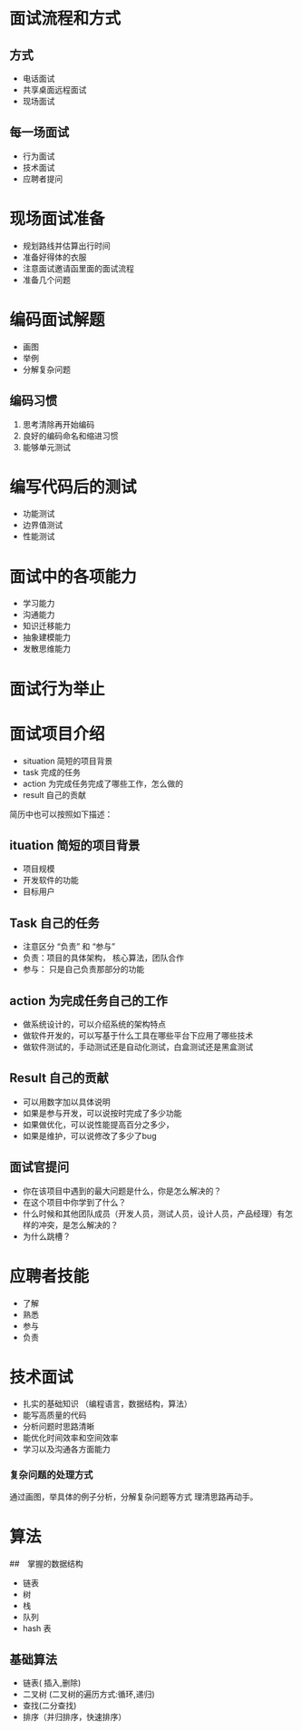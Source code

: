 # 面试流程和方式

## 方式

- 电话面试
- 共享桌面远程面试
- 现场面试

## 每一场面试

- 行为面试
- 技术面试
- 应聘者提问



# 现场面试准备

- 规划路线并估算出行时间
- 准备好得体的衣服
- 注意面试邀请函里面的面试流程
- 准备几个问题



# 编码面试解题

- 画图
- 举例
- 分解复杂问题

## 编码习惯

1. 思考清除再开始编码
2. 良好的编码命名和缩进习惯
3. 能够单元测试



# 编写代码后的测试

- 功能测试
- 边界值测试
- 性能测试

# 面试中的各项能力

- 学习能力
- 沟通能力
- 知识迁移能力
- 抽象建模能力
- 发散思维能力

# 面试行为举止



# 面试项目介绍

- situation 简短的项目背景
- task 完成的任务
- action 为完成任务完成了哪些工作，怎么做的
- result  自己的贡献

简历中也可以按照如下描述：

## ituation 简短的项目背景

- 项目规模
- 开发软件的功能
- 目标用户

## Task 自己的任务

- 注意区分 “负责” 和 “参与”
- 负责：项目的具体架构， 核心算法，团队合作
- 参与： 只是自己负责那部分的功能

## action 为完成任务自己的工作

- 做系统设计的，可以介绍系统的架构特点
- 做软件开发的，可以写基于什么工具在哪些平台下应用了哪些技术
- 做软件测试的，手动测试还是自动化测试，白盒测试还是黑盒测试

## Result 自己的贡献

- 可以用数字加以具体说明
- 如果是参与开发，可以说按时完成了多少功能
- 如果做优化，可以说性能提高百分之多少，
- 如果是维护，可以说修改了多少了bug



## 面试官提问

- 你在该项目中遇到的最大问题是什么，你是怎么解决的？
- 在这个项目中你学到了什么？
- 什么时候和其他团队成员（开发人员，测试人员，设计人员，产品经理）有怎样的冲突，是怎么解决的？
- 为什么跳槽？

# 应聘者技能

- 了解
- 熟悉
- 参与
- 负责

# 技术面试

- 扎实的基础知识 （编程语言，数据结构，算法）
- 能写高质量的代码
- 分析问题时思路清晰
- 能优化时间效率和空间效率
- 学习以及沟通各方面能力

### 复杂问题的处理方式

通过画图，举具体的例子分析，分解复杂问题等方式 理清思路再动手。



# 算法

##　掌握的数据结构

- 链表
- 树
- 栈
- 队列
- hash 表

## 基础算法

- 链表( 插入,删除)
- 二叉树 (二叉树的遍历方式:循环,递归)
- 查找(二分查找)
- 排序（并归排序，快速排序）









